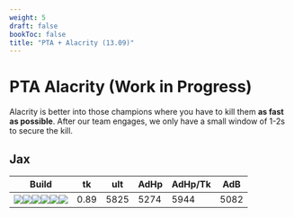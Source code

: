 ```yaml
---
weight: 5
draft: false
bookToc: false
title: "PTA + Alacrity (13.09)"
---
```

# PTA Alacrity (Work in Progress)

Alacrity is better into those champions where you have to kill them **as fast as possible**. 
After our team engages, we only have a small window of 1-2s to secure the kill. 

## Jax
Build | tk | ult | AdHp | AdHp/Tk | AdB
-|-|-|-|-|-
![](/item/6672.png)![](/item/3153.png)![](/item/3036.png)![](/item/3031.png)![](/item/6676.png)![](/item/3142.png)|0.89|5825|5274|5944|5082

<!--
# Jinx
I use Jinx's stats to represent all ADCs who do not build shieldbow.

Recently I updated the analytics engine to spit out this "AdHp/Tk" stat, which is total effective HP, considering the enemy armor pen, self shields and heal divided by time taken to kill. I think this stat is key to identifying the "best" build in a 1v1 scenario into dps champions, because we should be ok to drag out the fight some if it means it is harder for the enemy to kill us.

Build | tk | ult | AdHp | AdHp/Tk | AdB
-|-|-|-|-|-
![](/item/6672.png)![](/item/3031.png)![](/item/6676.png)![](/item/3033.png)![](/item/3142.png)![](/item/3072.png)|0.51|6874|5783|11367|5479


# ![PTA Bloodline](/mf/builds/mfbloodline130701.drawio.svg)

-->